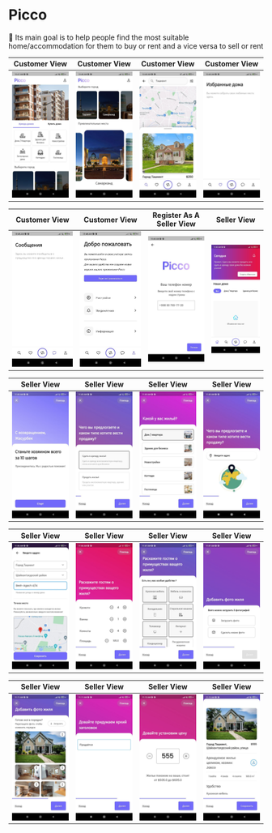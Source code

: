 # Picco

🎯 Its main goal is to help people find the most 
suitable home/accommodation for them to buy or rent and a 
vice versa to sell or rent

| Customer View | Customer View | Customer View | Customer View |
|----------------|:----------------:|:----------------:|:----------------:|
| ![View](assets/readme/1.jpg) | ![View](assets/readme/2.jpg) | ![View](assets/readme/3.jpg) | ![View](assets/readme/4.jpg) |

| Customer View | Customer View | Register As A Seller View | Seller View |
|----------------|:----------------:|:----------------:|:----------------:|
| ![View](assets/readme/5.jpg) | ![View](assets/readme/6.jpg) | ![View](assets/readme/7.jpg) | ![View](assets/readme/8.jpg) |

| Seller View | Seller View | Seller View | Seller View |
|----------------|:----------------:|:----------------:|:----------------:|
| ![View](assets/readme/9.jpg) | ![View](assets/readme/10.jpg) | ![View](assets/readme/11.jpg) | ![View](assets/readme/12.jpg) |

| Seller View | Seller View | Seller View | Seller View |
|----------------|:----------------:|:----------------:|:----------------:|
| ![View](assets/readme/13.jpg) | ![View](assets/readme/14.jpg) | ![View](assets/readme/15.jpg) | ![View](assets/readme/16.jpg) |

| Seller View | Seller View | Seller View | Seller View |
|----------------|:----------------:|:----------------:|:----------------:|
| ![View](assets/readme/17.jpg) | ![View](assets/readme/18.jpg) | ![View](assets/readme/19.jpg) | ![View](assets/readme/20.jpg) |
